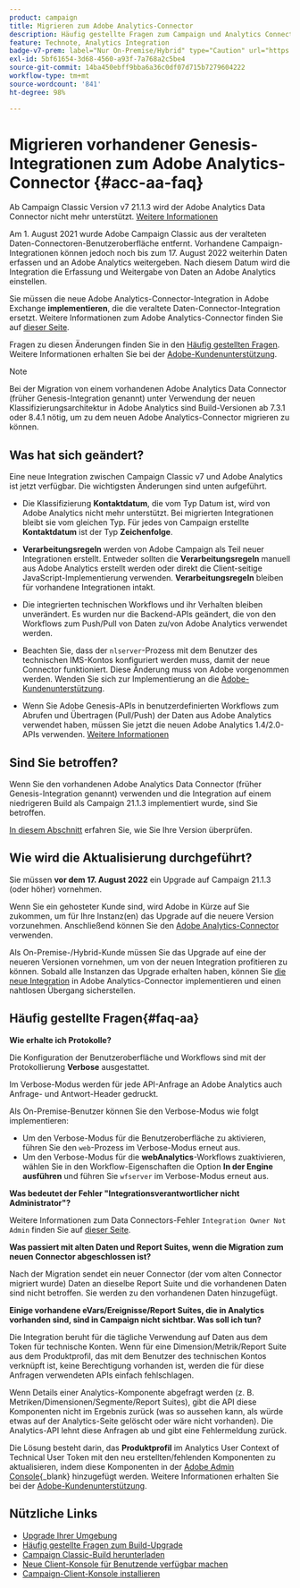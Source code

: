 ```yaml
---
product: campaign
title: Migrieren zum Adobe Analytics-Connector
description: Häufig gestellte Fragen zum Campaign und Analytics Connector
feature: Technote, Analytics Integration
badge-v7-prem: label="Nur On-Premise/Hybrid" type="Caution" url="https://experienceleague.adobe.com/docs/campaign-classic/using/installing-campaign-classic/architecture-and-hosting-models/hosting-models-lp/hosting-models.html?lang=de" tooltip="Gilt nur für On-Premise- und Hybridbereitstellungen von v7"
exl-id: 5bf61654-3d68-4560-a93f-7a768a2c5be4
source-git-commit: 14ba450ebff9bba6a36c0df07d715b7279604222
workflow-type: tm+mt
source-wordcount: '841'
ht-degree: 98%

---
```


# Migrieren vorhandener Genesis-Integrationen zum Adobe Analytics-Connector {#acc-aa-faq}



Ab Campaign Classic Version v7 21.1.3 wird der Adobe Analytics Data Connector nicht mehr unterstützt. [Weitere Informationen](https://experienceleague.adobe.com/docs/analytics/import/dataconnectors/data-connectors-eol.html?lang=de)

Am 1. August 2021 wurde Adobe Campaign Classic aus der veralteten Daten-Connectoren-Benutzeroberfläche entfernt. Vorhandene Campaign-Integrationen können jedoch noch bis zum 17. August 2022 weiterhin Daten erfassen und an Adobe Analytics weitergeben. Nach diesem Datum wird die Integration die Erfassung und Weitergabe von Daten an Adobe Analytics einstellen.

Sie müssen die neue Adobe Analytics-Connector-Integration in Adobe Exchange **implementieren**, die die veraltete Daten-Connector-Integration ersetzt. Weitere Informationen zum Adobe Analytics-Connector finden Sie auf [dieser Seite](../../platform/using/gs-aa.md).

Fragen zu diesen Änderungen finden Sie in den [Häufig gestellten Fragen](#faq-aa). Weitere Informationen erhalten Sie bei der [Adobe-Kundenunterstützung](https://helpx.adobe.com/de/enterprise/admin-guide.html/enterprise/using/support-for-experience-cloud.ug.html).

>[!NOTE]
>
>Bei der Migration von einem vorhandenen Adobe Analytics Data Connector (früher Genesis-Integration genannt) unter Verwendung der neuen Klassifizierungsarchitektur in Adobe Analytics sind Build-Versionen ab 7.3.1 oder 8.4.1 nötig, um zu dem neuen Adobe Analytics-Connector migrieren zu können.

## Was hat sich geändert?

Eine neue Integration zwischen Campaign Classic v7 und Adobe Analytics ist jetzt verfügbar. Die wichtigsten Änderungen sind unten aufgeführt.

* Die Klassifizierung **Kontaktdatum**, die vom Typ Datum ist, wird von Adobe Analytics nicht mehr unterstützt. Bei migrierten Integrationen bleibt sie vom gleichen Typ. Für jedes von Campaign erstellte **Kontaktdatum** ist der Typ **Zeichenfolge**.

* **Verarbeitungsregeln** werden von Adobe Campaign als Teil neuer Integrationen erstellt. Entweder sollten die **Verarbeitungsregeln** manuell aus Adobe Analytics erstellt werden oder direkt die Client-seitige JavaScript-Implementierung verwenden. **Verarbeitungsregeln** bleiben für vorhandene Integrationen intakt.

* Die integrierten technischen Workflows und ihr Verhalten bleiben unverändert. Es wurden nur die Backend-APIs geändert, die von den Workflows zum Push/Pull von Daten zu/von Adobe Analytics verwendet werden.

* Beachten Sie, dass der `nlserver`-Prozess mit dem Benutzer des technischen IMS-Kontos konfiguriert werden muss, damit der neue Connector funktioniert. Diese Änderung muss von Adobe vorgenommen werden. Wenden Sie sich zur Implementierung an die [Adobe-Kundenunterstützung](https://helpx.adobe.com/de/enterprise/admin-guide.html/enterprise/using/support-for-experience-cloud.ug.html).

* Wenn Sie Adobe Genesis-APIs in benutzerdefinierten Workflows zum Abrufen und Übertragen (Pull/Push) der Daten aus Adobe Analytics verwendet haben, müssen Sie jetzt die neuen Adobe Analytics 1.4/2.0-APIs verwenden. [Weitere Informationen](https://adobeexchangeec.zendesk.com/hc/de-de/articles/360047148832-Replacements-for-Data-Connector-API-calls)

## Sind Sie betroffen?

Wenn Sie den vorhandenen Adobe Analytics Data Connector (früher Genesis-Integration genannt) verwenden und die Integration auf einem niedrigeren Build als Campaign 21.1.3 implementiert wurde, sind Sie betroffen.

[In diesem Abschnitt](../../platform/using/launching-adobe-campaign.md#getting-your-campaign-version) erfahren Sie, wie Sie Ihre Version überprüfen.

## Wie wird die Aktualisierung durchgeführt?

Sie müssen **vor dem 17. August 2022** ein Upgrade auf Campaign 21.1.3 (oder höher) vornehmen.

Wenn Sie ein gehosteter Kunde sind, wird Adobe in Kürze auf Sie zukommen, um für Ihre Instanz(en) das Upgrade auf die neuere Version vorzunehmen. Anschließend können Sie den [Adobe Analytics-Connector](../../platform/using/gs-aa.md) verwenden.

Als On-Premise-/Hybrid-Kunde müssen Sie das Upgrade auf eine der neueren Versionen vornehmen, um von der neuen Integration profitieren zu können.
Sobald alle Instanzen das Upgrade erhalten haben, können Sie [die neue Integration](../../platform/using/adobe-analytics-provisioning.md) in Adobe Analytics-Connector implementieren und einen nahtlosen Übergang sicherstellen.

## Häufig gestellte Fragen{#faq-aa}

**Wie erhalte ich Protokolle?**

Die Konfiguration der Benutzeroberfläche und Workflows sind mit der Protokollierung **Verbose** ausgestattet.

Im Verbose-Modus werden für jede API-Anfrage an Adobe Analytics auch Anfrage- und Antwort-Header gedruckt.

Als On-Premise-Benutzer können Sie den Verbose-Modus wie folgt implementieren:

* Um den Verbose-Modus für die Benutzeroberfläche zu aktivieren, führen Sie den `web`-Prozess im Verbose-Modus erneut aus.
* Um den Verbose-Modus für die **webAnalytics**-Workflows zuaktivieren, wählen Sie in den Workflow-Eigenschaften die Option **In der Engine ausführen** und führen Sie `wfserver` im Verbose-Modus erneut aus.

**Was bedeutet der Fehler &quot;Integrationsverantwortlicher nicht Administrator&quot;?**

Weitere Informationen zum Data Connectors-Fehler `Integration Owner Not Admin` finden Sie auf [dieser Seite](https://adobeexchangeec.zendesk.com/hc/de-de/articles/360035167932-Adobe-Analytics-Data-Connectors-Integration-Owner-Not-Admin-Error).

**Was passiert mit alten Daten und Report Suites, wenn die Migration zum neuen Connector abgeschlossen ist?**

Nach der Migration sendet ein neuer Connector (der vom alten Connector migriert wurde) Daten an dieselbe Report Suite und die vorhandenen Daten sind nicht betroffen. Sie werden zu den vorhandenen Daten hinzugefügt.

**Einige vorhandene eVars/Ereignisse/Report Suites, die in Analytics vorhanden sind, sind in Campaign nicht sichtbar. Was soll ich tun?**

Die Integration beruht für die tägliche Verwendung auf Daten aus dem Token für technische Konten. Wenn für eine Dimension/Metrik/Report Suite aus dem Produktprofil, das mit dem Benutzer des technischen Kontos verknüpft ist, keine Berechtigung vorhanden ist, werden die für diese Anfragen verwendeten APIs einfach fehlschlagen.

Wenn Details einer Analytics-Komponente abgefragt werden (z. B. Metriken/Dimensionen/Segmente/Report Suites), gibt die API diese Komponenten nicht im Ergebnis zurück (was so aussehen kann, als würde etwas auf der Analytics-Seite gelöscht oder wäre nicht vorhanden). Die Analytics-API lehnt diese Anfragen ab und gibt eine Fehlermeldung zurück.

Die Lösung besteht darin, das **Produktprofil** im Analytics User Context of Technical User Token mit den neu erstellten/fehlenden Komponenten zu aktualisieren, indem diese Komponenten in der [Adobe Admin Console](https://adminconsole.adobe.com/){_blank} hinzugefügt werden. Weitere Informationen erhalten Sie bei der [Adobe-Kundenunterstützung](https://helpx.adobe.com/de/enterprise/admin-guide.html/enterprise/using/support-for-experience-cloud.ug.html).

## Nützliche Links

* [Upgrade Ihrer Umgebung](../../production/using/build-upgrade.md)
* [Häufig gestellte Fragen zum Build-Upgrade](../../platform/using/faq-build-upgrade.md)
* [Campaign Classic-Build herunterladen](https://experience.adobe.com/#/downloads/content/software-distribution/de/campaign.html)
* [Neue Client-Konsole für Benutzende verfügbar machen](../../installation/using/client-console-availability-for-windows.md)
* [Campaign-Client-Konsole installieren](../../installation/using/installing-the-client-console.md)

